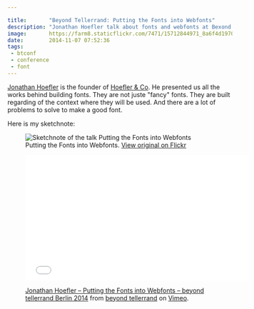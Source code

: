 ```yaml
---

title:       "Beyond Tellerrand: Putting the Fonts into Webfonts"
description: "Jonathan Hoefler talk about fonts and webfonts at Bexond Tellerand"
image:       https://farm8.staticflickr.com/7471/15712844971_8a6f4d1970_c.jpg
date:        2014-11-07 07:52:36
tags:
 - btconf
 - conference
 - font
---
```


[Jonathan Hoefler](https://twitter.com/HoeflerCo) is the founder of [Hoefler & Co](https://typography.com). He presented us all the works behind building fonts. They are not juste "fancy" fonts. They are built regarding of the context where they will be used. And there are a lot of problems to solve to make a good font.

Here is my sketchnote:

<figure>
  <img src="https://farm8.staticflickr.com/7504/15091961704_026bb1aa26_c.jpg" alt="Sketchnote of the talk Putting the Fonts into Webfonts">
  <figcaption>
    Putting the Fonts into Webfonts. <a href="https://www.flickr.com/photos/alienlebarge/15091961704">View original on Flickr</a>
  </figcaption>
</figure>

<figure>
  <iframe src="//player.vimeo.com/video/112561774?color=9c191e" width="500" height="281" frameborder="0" webkitallowfullscreen mozallowfullscreen allowfullscreen></iframe>
  <figcaption>
    <p><a href="https://vimeo.com/112561774">Jonathan Hoefler – Putting the Fonts into Webfonts – beyond tellerrand Berlin 2014</a> from <a href="https://vimeo.com/beyondtellerrand">beyond tellerrand</a> on <a href="https://vimeo.com">Vimeo</a>.</p>
  </figcaption>
</figure>
